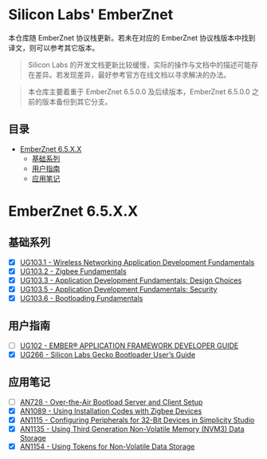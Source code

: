 # Silicon Labs' EmberZnet <!-- omit in toc -->

本仓库随 EmberZnet 协议栈更新。若未在对应的 EmberZnet 协议栈版本中找到译文，则可以参考其它版本。

> Silicon Labs 的开发文档更新比较缓慢，实际的操作与文档中的描述可能存在差异。若发现差异，最好参考官方在线文档以寻求解决的办法。

> 本仓库主要着重于 EmberZnet 6.5.0.0 及后续版本，EmberZnet 6.5.0.0 之前的版本备份到其它分支。

## 目录 <!-- omit in toc -->

- [EmberZnet 6.5.X.X](#emberznet-65xx)
  - [基础系列](#基础系列)
  - [用户指南](#用户指南)
  - [应用笔记](#应用笔记)

# EmberZnet 6.5.X.X

## 基础系列

* [x] [UG103.1 - Wireless Networking Application Development Fundamentals](./EmberZnet%206.5.X.X/UG103.1/UG103.1.md)
* [x] [UG103.2 - Zigbee Fundamentals](./EmberZnet%206.5.X.X/UG103.2/UG103.2.md)
* [x] [UG103.3 - Application Development Fundamentals: Design Choices](./EmberZnet%206.5.X.X/UG103.3/UG103.3.md)
* [x] [UG103.5 - Application Development Fundamentals: Security](./EmberZnet%206.5.X.X/UG103.5/UG103.5.md)
* [x] [UG103.6 - Bootloading Fundamentals](./EmberZnet%206.5.X.X/UG103.6/UG103.6.md)

## 用户指南

* [ ] [UG102 - EMBER® APPLICATION FRAMEWORK DEVELOPER GUIDE](./EmberZnet%206.5.X.X/UG102/UG102.md)
* [x] [UG266 - Silicon Labs Gecko Bootloader User’s Guide](./EmberZnet%206.5.X.X/UG266/UG266.md)

## 应用笔记

* [ ] [AN728 - Over-the-Air Bootload Server and Client Setup](./EmberZnet%206.5.X.X/AN728/AN728.md)
* [x] [AN1089 - Using Installation Codes with Zigbee Devices](./EmberZnet%206.5.X.X/AN1089/AN1089.md)
* [x] [AN1115 - Configuring Peripherals for 32-Bit Devices in Simplicity Studio](./EmberZnet%206.5.X.X/AN1115/AN1115.md)
* [x] [AN1135 - Using Third Generation Non-Volatile Memory (NVM3) Data Storage](./EmberZnet%206.5.X.X/AN1135/AN1135.md)
* [x] [AN1154 - Using Tokens for Non-Volatile Data Storage](./EmberZnet%206.5.X.X/AN1154/AN1154.md)
